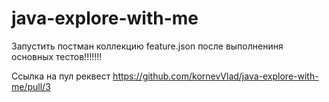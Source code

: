# java-explore-with-me
Запустить постман коллекцию feature.json после выполнениня основных тестов!!!!!!!

Ссылка на пул реквест  https://github.com/kornevVlad/java-explore-with-me/pull/3
